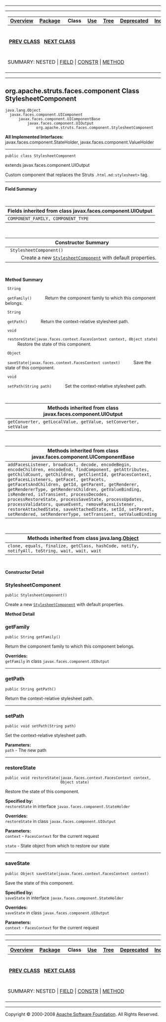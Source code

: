 ------------------------------------------------------------------------

<span id="navbar_top"></span> [](#skip-navbar_top "Skip navigation links")

<table>
<colgroup>
<col width="50%" />
<col width="50%" />
</colgroup>
<tbody>
<tr class="odd">
<td align="left"><span id="navbar_top_firstrow"></span>
<table>
<tbody>
<tr class="odd">
<td align="left"><a href="../../../../../overview-summary.html.md"><strong>Overview</strong></a> </td>
<td align="left"><a href="package-summary.html.md"><strong>Package</strong></a> </td>
<td align="left"> <strong>Class</strong> </td>
<td align="left"><a href="class-use/StylesheetComponent.html.md"><strong>Use</strong></a> </td>
<td align="left"><a href="package-tree.html.md"><strong>Tree</strong></a> </td>
<td align="left"><a href="../../../../../deprecated-list.html.md"><strong>Deprecated</strong></a> </td>
<td align="left"><a href="../../../../../index-all.html.md"><strong>Index</strong></a> </td>
<td align="left"><a href="../../../../../help-doc.html.md"><strong>Help</strong></a> </td>
</tr>
</tbody>
</table></td>
<td align="left"></td>
</tr>
<tr class="even">
<td align="left"> <a href="../../../../../org/apache/struts/faces/component/MessageComponent.html.md" title="class in org.apache.struts.faces.component"><strong>PREV CLASS</strong></a>   <a href="../../../../../org/apache/struts/faces/component/WriteComponent.html" title="class in org.apache.struts.faces.component"><strong>NEXT CLASS</strong></a></td>
<td align="left"><a href="../../../../../index.html.md?org/apache/struts/faces/component/StylesheetComponent.html"><strong>FRAMES</strong></a>    <a href="StylesheetComponent.html"><strong>NO FRAMES</strong></a>    
<a href="../../../../../allclasses-noframe.html.md"><strong>All Classes</strong></a></td>
</tr>
<tr class="odd">
<td align="left">SUMMARY: NESTED | <a href="#fields_inherited_from_class_javax.faces.component.UIOutput">FIELD</a> | <a href="#constructor_summary">CONSTR</a> | <a href="#method_summary">METHOD</a></td>
<td align="left">DETAIL: FIELD | <a href="#constructor_detail">CONSTR</a> | <a href="#method_detail">METHOD</a></td>
</tr>
</tbody>
</table>

<span id="skip-navbar_top"></span>

------------------------------------------------------------------------

org.apache.struts.faces.component
 Class StylesheetComponent
---------------------------------

    java.lang.Object
      javax.faces.component.UIComponent
          javax.faces.component.UIComponentBase
              javax.faces.component.UIOutput
                  org.apache.struts.faces.component.StylesheetComponent

**All Implemented Interfaces:**  
javax.faces.component.StateHolder, javax.faces.component.ValueHolder

------------------------------------------------------------------------

    public class StylesheetComponent

extends javax.faces.component.UIOutput

Custom component that replaces the Struts `.html.md:stylesheet>` tag.

------------------------------------------------------------------------

<span id="field_summary"></span>

**Field Summary**

 <span id="fields_inherited_from_class_javax.faces.component.UIOutput"></span>

| **Fields inherited from class javax.faces.component.UIOutput** |
|----------------------------------------------------------------|
| `COMPONENT_FAMILY, COMPONENT_TYPE`                             |

  <span id="constructor_summary"></span>

| **Constructor Summary**                                                                                                                                                                          |
|--------------------------------------------------------------------------------------------------------------------------------------------------------------------------------------------------|
| ` StylesheetComponent()`                                                                                                                                                                         
            Create a new [`StylesheetComponent`](../../../../../org/apache/struts/faces/component/StylesheetComponent.html.md "class in org.apache.struts.faces.component") with default properties.  |

  <span id="method_summary"></span>

**Method Summary**

` String`

` getFamily()`
           Return the component family to which this component belongs.

` String`

` getPath()`
           Return the context-relative stylesheet path.

` void`

` restoreState(javax.faces.context.FacesContext context, Object state)`
           Restore the state of this component.

` Object`

` saveState(javax.faces.context.FacesContext context)`
           Save the state of this component.

` void`

` setPath(String path)`
           Set the context-relative stylesheet path.

 <span id="methods_inherited_from_class_javax.faces.component.UIOutput"></span>

| **Methods inherited from class javax.faces.component.UIOutput** |
|-----------------------------------------------------------------|
| `getConverter, getLocalValue, getValue, setConverter, setValue` |

 <span id="methods_inherited_from_class_javax.faces.component.UIComponentBase"></span>

| **Methods inherited from class javax.faces.component.UIComponentBase**                                                                                                                                                                                                                                                                                                                                                                                                                                                                                                                               |
|------------------------------------------------------------------------------------------------------------------------------------------------------------------------------------------------------------------------------------------------------------------------------------------------------------------------------------------------------------------------------------------------------------------------------------------------------------------------------------------------------------------------------------------------------------------------------------------------------|
| `addFacesListener, broadcast, decode, encodeBegin, encodeChildren, encodeEnd, findComponent, getAttributes, getChildCount, getChildren, getClientId, getFacesContext, getFacesListeners, getFacet, getFacets, getFacetsAndChildren, getId, getParent, getRenderer, getRendererType, getRendersChildren, getValueBinding, isRendered, isTransient, processDecodes, processRestoreState, processSaveState, processUpdates, processValidators, queueEvent, removeFacesListener, restoreAttachedState, saveAttachedState, setId, setParent, setRendered, setRendererType, setTransient, setValueBinding` |

 <span id="methods_inherited_from_class_java.lang.Object"></span>

| **Methods inherited from class java.lang.[Object](http://java.sun.com/j2se/1.4.2/docs/api/java/lang/Object.html.md?is-external=true "class or interface in java.lang")** |
|-----------------------------------------------------------------------------------------------------------------------------------------------------------------------|
| `clone, equals, finalize, getClass, hashCode, notify, notifyAll, toString, wait, wait, wait`                                                                          |

 

<span id="constructor_detail"></span>

**Constructor Detail**

### StylesheetComponent

    public StylesheetComponent()

Create a new [`StylesheetComponent`](../../../../../org/apache/struts/faces/component/StylesheetComponent.html.md "class in org.apache.struts.faces.component") with default properties.

<span id="method_detail"></span>

**Method Detail**

### getFamily

    public String getFamily()

Return the component family to which this component belongs.

**Overrides:**  
`getFamily` in class `javax.faces.component.UIOutput`

------------------------------------------------------------------------

### getPath

    public String getPath()

Return the context-relative stylesheet path.

------------------------------------------------------------------------

### setPath

    public void setPath(String path)

Set the context-relative stylesheet path.

**Parameters:**  
`path` - The new path

------------------------------------------------------------------------

### restoreState

    public void restoreState(javax.faces.context.FacesContext context,
                             Object state)

Restore the state of this component.

**Specified by:**  
`restoreState` in interface `javax.faces.component.StateHolder`

**Overrides:**  
`restoreState` in class `javax.faces.component.UIOutput`

<!-- -->

**Parameters:**  
`context` - `FacesContext` for the current request

`state` - State object from which to restore our state

------------------------------------------------------------------------

### saveState

    public Object saveState(javax.faces.context.FacesContext context)

Save the state of this component.

**Specified by:**  
`saveState` in interface `javax.faces.component.StateHolder`

**Overrides:**  
`saveState` in class `javax.faces.component.UIOutput`

<!-- -->

**Parameters:**  
`context` - `FacesContext` for the current request

------------------------------------------------------------------------

<span id="navbar_bottom"></span> [](#skip-navbar_bottom "Skip navigation links")

<table>
<colgroup>
<col width="50%" />
<col width="50%" />
</colgroup>
<tbody>
<tr class="odd">
<td align="left"><span id="navbar_bottom_firstrow"></span>
<table>
<tbody>
<tr class="odd">
<td align="left"><a href="../../../../../overview-summary.html.md"><strong>Overview</strong></a> </td>
<td align="left"><a href="package-summary.html.md"><strong>Package</strong></a> </td>
<td align="left"> <strong>Class</strong> </td>
<td align="left"><a href="class-use/StylesheetComponent.html.md"><strong>Use</strong></a> </td>
<td align="left"><a href="package-tree.html.md"><strong>Tree</strong></a> </td>
<td align="left"><a href="../../../../../deprecated-list.html.md"><strong>Deprecated</strong></a> </td>
<td align="left"><a href="../../../../../index-all.html.md"><strong>Index</strong></a> </td>
<td align="left"><a href="../../../../../help-doc.html.md"><strong>Help</strong></a> </td>
</tr>
</tbody>
</table></td>
<td align="left"></td>
</tr>
<tr class="even">
<td align="left"> <a href="../../../../../org/apache/struts/faces/component/MessageComponent.html.md" title="class in org.apache.struts.faces.component"><strong>PREV CLASS</strong></a>   <a href="../../../../../org/apache/struts/faces/component/WriteComponent.html" title="class in org.apache.struts.faces.component"><strong>NEXT CLASS</strong></a></td>
<td align="left"><a href="../../../../../index.html.md?org/apache/struts/faces/component/StylesheetComponent.html"><strong>FRAMES</strong></a>    <a href="StylesheetComponent.html"><strong>NO FRAMES</strong></a>    
<a href="../../../../../allclasses-noframe.html.md"><strong>All Classes</strong></a></td>
</tr>
<tr class="odd">
<td align="left">SUMMARY: NESTED | <a href="#fields_inherited_from_class_javax.faces.component.UIOutput">FIELD</a> | <a href="#constructor_summary">CONSTR</a> | <a href="#method_summary">METHOD</a></td>
<td align="left">DETAIL: FIELD | <a href="#constructor_detail">CONSTR</a> | <a href="#method_detail">METHOD</a></td>
</tr>
</tbody>
</table>

<span id="skip-navbar_bottom"></span>

------------------------------------------------------------------------

Copyright © 2000-2008 [Apache Software Foundation](http://www.apache.org/). All Rights Reserved.
